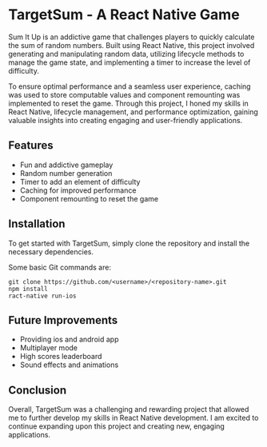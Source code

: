 # TargetSum - A React Native Game
Sum It Up is an addictive game that challenges players to quickly calculate the sum of random numbers. Built using React Native, this project involved generating and manipulating random data, utilizing lifecycle methods to manage the game state, and implementing a timer to increase the level of difficulty.

To ensure optimal performance and a seamless user experience, caching was used to store computable values and component remounting was implemented to reset the game. Through this project, I honed my skills in React Native, lifecycle management, and performance optimization, gaining valuable insights into creating engaging and user-friendly applications.

## Features
- Fun and addictive gameplay
- Random number generation
- Timer to add an element of difficulty
- Caching for improved performance
- Component remounting to reset the game

## Installation
To get started with TargetSum, simply clone the repository and install the necessary dependencies.

Some basic Git commands are:
```
git clone https://github.com/<username>/<repository-name>.git
npm install
ract-native run-ios
```

## Future Improvements
- Providing ios and android app
- Multiplayer mode
- High scores leaderboard
- Sound effects and animations

## Conclusion
Overall, TargetSum was a challenging and rewarding project that allowed me to further develop my skills in React Native development. I am excited to continue expanding upon this project and creating new, engaging applications.



